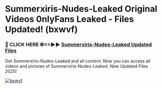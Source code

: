 # Summerxiris-Nudes-Leaked Original Videos 0nlyFans Leaked - Files Updated! (bxwvf)

<h3>🔴 CLICK HERE 🌐==►► <a href="https://tinyurl.com/4mcuefdz" rel="nofollow">Summerxiris-Nudes-Leaked Updated Files</a></h3>

Get Summerxiris-Nudes-Leaked and all content. Now you can access all videos and pictures of Summerxiris-Nudes-Leaked. New Updated Files 2025!

[![bxwvf](https://i.imgur.com/StAQSOY.gif)](https://tinyurl.com/4mcuefdz)
